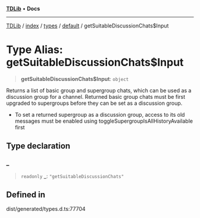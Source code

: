 [**TDLib**](../../../../../../README.md) • **Docs**

***

[TDLib](../../../../../../modules.md) / [index](../../../../../README.md) / [types](../../../README.md) / [default](../README.md) / getSuitableDiscussionChats$Input

# Type Alias: getSuitableDiscussionChats$Input

> **getSuitableDiscussionChats$Input**: `object`

Returns a list of basic group and supergroup chats, which can be used as a discussion group for a channel. Returned basic group chats must be first upgraded to supergroups before they can be set as a discussion group.

- To set a returned supergroup as a discussion group, access to its old messages must be enabled using toggleSupergroupIsAllHistoryAvailable first

## Type declaration

### \_

> `readonly` **\_**: `"getSuitableDiscussionChats"`

## Defined in

dist/generated/types.d.ts:77704
